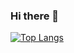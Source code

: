 ### Hi there 👋

[![Top Langs](https://github-readme-stats.vercel.app/api/top-langs/?username=rcmadeloso)](https://github.com/anuraghazra/github-readme-stats)
